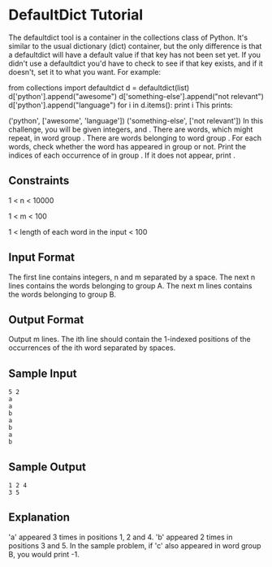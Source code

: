 # DefaultDict Tutorial

The defaultdict tool is a container in the collections class of Python. It's similar to the usual dictionary (dict) container, but the only difference is that a defaultdict will have a default value if that key has not been set yet. If you didn't use a defaultdict you'd have to check to see if that key exists, and if it doesn't, set it to what you want.
For example:

from collections import defaultdict
d = defaultdict(list)
d['python'].append("awesome")
d['something-else'].append("not relevant")
d['python'].append("language")
for i in d.items():
    print i
This prints:

('python', ['awesome', 'language'])
('something-else', ['not relevant'])
In this challenge, you will be given  integers,  and . There are  words, which might repeat, in word group . There are  words belonging to word group . For each  words, check whether the word has appeared in group  or not. Print the indices of each occurrence of  in group . If it does not appear, print .

## Constraints

1 < n < 10000

1 < m < 100

1 < length of each word in the input < 100


## Input Format

The first line contains integers, n and m separated by a space.
The next n lines contains the words belonging to group A.
The next m lines contains the words belonging to group B.

## Output Format

Output m lines.
The ith line should contain the 1-indexed positions of the occurrences of the ith word separated by spaces.

## Sample Input

    5 2
    a
    a
    b
    a
    b
    a
    b
## Sample Output

    1 2 4
    3 5
## Explanation

'a' appeared 3 times in positions 1, 2 and 4.
'b' appeared 2 times in positions 3 and 5.
In the sample problem, if 'c' also appeared in word group B, you would print -1.